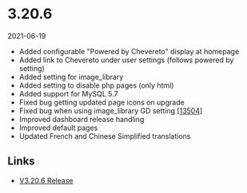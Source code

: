 # 3.20.6

2021-06-19

- Added configurable "Powered by Chevereto" display at homepage
- Added link to Chevereto under user settings (follows powered by setting)
- Added setting for image_library
- Added setting to disable php pages (only html)
- Added support for MySQL 5.7
- Fixed bug getting updated page icons on upgrade
- Fixed bug when using image_library GD setting [[13504](https://chevereto.com/community/threads/13504/)]
- Improved dashboard release handling
- Improved default pages
- Updated French and Chinese Simplified translations

## Links

- [V3.20.6 Release](https://chevereto.com/community/threads/chevereto-v3-20-6.13512/)